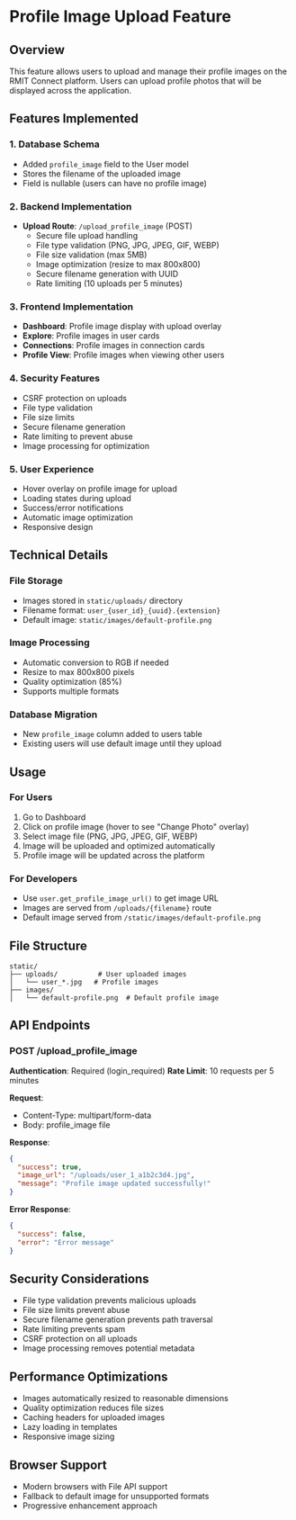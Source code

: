 # Profile Image Upload Feature

## Overview

This feature allows users to upload and manage their profile images on the RMIT Connect platform. Users can upload profile photos that will be displayed across the application.

## Features Implemented

### 1. Database Schema

- Added `profile_image` field to the User model
- Stores the filename of the uploaded image
- Field is nullable (users can have no profile image)

### 2. Backend Implementation

- **Upload Route**: `/upload_profile_image` (POST)
  - Secure file upload handling
  - File type validation (PNG, JPG, JPEG, GIF, WEBP)
  - File size validation (max 5MB)
  - Image optimization (resize to max 800x800)
  - Secure filename generation with UUID
  - Rate limiting (10 uploads per 5 minutes)

### 3. Frontend Implementation

- **Dashboard**: Profile image display with upload overlay
- **Explore**: Profile images in user cards
- **Connections**: Profile images in connection cards
- **Profile View**: Profile images when viewing other users

### 4. Security Features

- CSRF protection on uploads
- File type validation
- File size limits
- Secure filename generation
- Rate limiting to prevent abuse
- Image processing for optimization

### 5. User Experience

- Hover overlay on profile image for upload
- Loading states during upload
- Success/error notifications
- Automatic image optimization
- Responsive design

## Technical Details

### File Storage

- Images stored in `static/uploads/` directory
- Filename format: `user_{user_id}_{uuid}.{extension}`
- Default image: `static/images/default-profile.png`

### Image Processing

- Automatic conversion to RGB if needed
- Resize to max 800x800 pixels
- Quality optimization (85%)
- Supports multiple formats

### Database Migration

- New `profile_image` column added to users table
- Existing users will use default image until they upload

## Usage

### For Users

1. Go to Dashboard
2. Click on profile image (hover to see "Change Photo" overlay)
3. Select image file (PNG, JPG, JPEG, GIF, WEBP)
4. Image will be uploaded and optimized automatically
5. Profile image will be updated across the platform

### For Developers

- Use `user.get_profile_image_url()` to get image URL
- Images are served from `/uploads/{filename}` route
- Default image served from `/static/images/default-profile.png`

## File Structure

```
static/
├── uploads/          # User uploaded images
│   └── user_*.jpg   # Profile images
├── images/
│   └── default-profile.png  # Default profile image
```

## API Endpoints

### POST /upload_profile_image

**Authentication**: Required (login_required)
**Rate Limit**: 10 requests per 5 minutes

**Request**:

- Content-Type: multipart/form-data
- Body: profile_image file

**Response**:

```json
{
  "success": true,
  "image_url": "/uploads/user_1_a1b2c3d4.jpg",
  "message": "Profile image updated successfully!"
}
```

**Error Response**:

```json
{
  "success": false,
  "error": "Error message"
}
```

## Security Considerations

- File type validation prevents malicious uploads
- File size limits prevent abuse
- Secure filename generation prevents path traversal
- Rate limiting prevents spam
- CSRF protection on all uploads
- Image processing removes potential metadata

## Performance Optimizations

- Images automatically resized to reasonable dimensions
- Quality optimization reduces file sizes
- Caching headers for uploaded images
- Lazy loading in templates
- Responsive image sizing

## Browser Support

- Modern browsers with File API support
- Fallback to default image for unsupported formats
- Progressive enhancement approach
